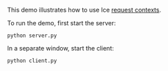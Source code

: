 This demo illustrates how to use Ice [request contexts][1].

To run the demo, first start the server:

```
python server.py
```

In a separate window, start the client:

```
python client.py
```

[1]: https://doc.zeroc.com/display/Ice37/Request+Contexts
